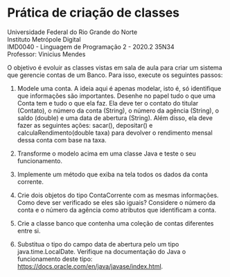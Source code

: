 # Prática de criação de classes

Universidade Federal do Rio Grande do Norte  
Instituto Metrópole Digital  
IMD0040 - Linguagem de Programação 2 - 2020.2 35N34  
Professor: Vinicius Mendes

O objetivo é evoluir as classes vistas em sala de aula para criar um sistema que gerencie contas de um Banco. Para isso, execute os seguintes passos:

1. Modele uma conta. A ideia aqui é apenas modelar, isto é, só identifique que informações são importantes. Desenhe no papel tudo o que uma Conta tem e tudo o que ela faz. Ela deve ter o contato do titular (Contato), o número da conta (String), o número da agência (String), o saldo (double) e uma data de abertura (String). Além disso, ela deve fazer as seguintes ações: sacar(), depositar() e calculaRendimento(double taxa) para devolver o rendimento mensal dessa conta com base na taxa.

2. Transforme o modelo acima em uma classe Java e teste o seu funcionamento.

3. Implemente um método que exiba na tela todos os dados da conta corrente.

4. Crie dois objetos do tipo ContaCorrente com as mesmas informações. Como deve ser verificado se eles são iguais? Considere o número da conta e o número da agência  como atributos que identificam a conta.

5. Crie a classe banco que contenha uma coleção de contas diferentes entre si.

6. Substitua o tipo do campo data de abertura pelo um tipo java.time.LocalDate. Verifique na documentação do Java o funcionamento deste tipo: https://docs.oracle.com/en/java/javase/index.html.

